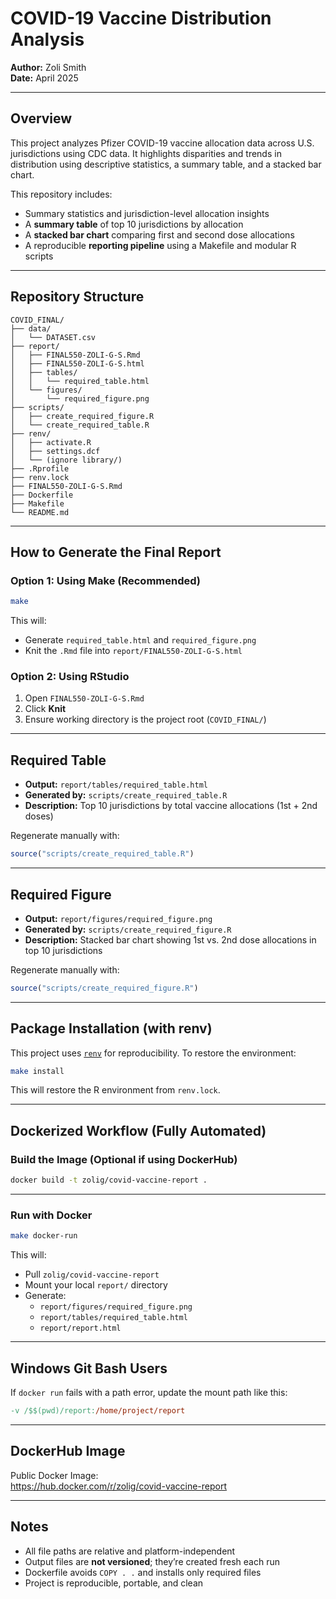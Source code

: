# COVID-19 Vaccine Distribution Analysis

**Author:** Zoli Smith  
**Date:** April 2025

---

## Overview

This project analyzes Pfizer COVID-19 vaccine allocation data across U.S. jurisdictions using CDC data. It highlights disparities and trends in distribution using descriptive statistics, a summary table, and a stacked bar chart.

This repository includes:
- Summary statistics and jurisdiction-level allocation insights  
- A **summary table** of top 10 jurisdictions by allocation  
- A **stacked bar chart** comparing first and second dose allocations  
- A reproducible **reporting pipeline** using a Makefile and modular R scripts  

---

## Repository Structure

```
COVID_FINAL/
├── data/
│   └── DATASET.csv
├── report/
│   ├── FINAL550-ZOLI-G-S.Rmd
│   ├── FINAL550-ZOLI-G-S.html
│   ├── tables/
│   │   └── required_table.html
│   └── figures/
│       └── required_figure.png
├── scripts/
│   ├── create_required_figure.R
│   └── create_required_table.R
├── renv/
│   ├── activate.R
│   ├── settings.dcf
│   └── (ignore library/)
├── .Rprofile
├── renv.lock
├── FINAL550-ZOLI-G-S.Rmd
├── Dockerfile
├── Makefile
└── README.md
```

---

## How to Generate the Final Report

### Option 1: Using Make (Recommended)
```bash
make
```
This will:
- Generate `required_table.html` and `required_figure.png`
- Knit the `.Rmd` file into `report/FINAL550-ZOLI-G-S.html`

### Option 2: Using RStudio
1. Open `FINAL550-ZOLI-G-S.Rmd`
2. Click **Knit**
3. Ensure working directory is the project root (`COVID_FINAL/`)

---

## Required Table
- **Output:** `report/tables/required_table.html`
- **Generated by:** `scripts/create_required_table.R`
- **Description:** Top 10 jurisdictions by total vaccine allocations (1st + 2nd doses)

Regenerate manually with:
```r
source("scripts/create_required_table.R")
```

---

## Required Figure
- **Output:** `report/figures/required_figure.png`
- **Generated by:** `scripts/create_required_figure.R`
- **Description:** Stacked bar chart showing 1st vs. 2nd dose allocations in top 10 jurisdictions

Regenerate manually with:
```r
source("scripts/create_required_figure.R")
```

---

## Package Installation (with renv)

This project uses [`renv`](https://rstudio.github.io/renv/) for reproducibility. To restore the environment:

```bash
make install
```

This will restore the R environment from `renv.lock`.

---

## Dockerized Workflow (Fully Automated)

### Build the Image (Optional if using DockerHub)
```bash
docker build -t zolig/covid-vaccine-report .
```

---

### Run with Docker
```bash
make docker-run
```
This will:
- Pull `zolig/covid-vaccine-report`
- Mount your local `report/` directory
- Generate:
  - `report/figures/required_figure.png`
  - `report/tables/required_table.html`
  - `report/report.html`

---

## Windows Git Bash Users
If `docker run` fails with a path error, update the mount path like this:
```makefile
-v /$$(pwd)/report:/home/project/report
```

---

## DockerHub Image
Public Docker Image:  
https://hub.docker.com/r/zolig/covid-vaccine-report

---

## Notes
- All file paths are relative and platform-independent
- Output files are **not versioned**; they’re created fresh each run
- Dockerfile avoids `COPY . .` and installs only required files
- Project is reproducible, portable, and clean
